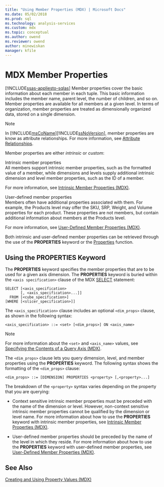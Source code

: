 ```yaml
---
title: "Using Member Properties (MDX) | Microsoft Docs"
ms.date: 05/02/2018
ms.prod: sql
ms.technology: analysis-services
ms.custom: mdx
ms.topic: conceptual
ms.author: owend
ms.reviewer: owend
author: minewiskan
manager: kfile
---
```

# MDX Member Properties
[!INCLUDE[ssas-appliesto-sqlas](../../../includes/ssas-appliesto-sqlas.md)]
  Member properties cover the basic information about each member in each tuple. This basic information includes the member name, parent level, the number of children, and so on. Member properties are available for all members at a given level. In terms of organization, member properties are treated as dimensionally organized data, stored on a single dimension.  
  
> [!NOTE]
>  In [!INCLUDE[msCoName](../../../includes/msconame-md.md)][!INCLUDE[ssNoVersion](../../../includes/ssnoversion-md.md)], member properties are know as attribute relationships. For more information, see [Attribute Relationships](../../../analysis-services/multidimensional-models-olap-logical-dimension-objects/attribute-relationships.md).  
  
 Member properties are either *intrinsic* or *custom*:  
  
 Intrinsic member properties  
 All members support intrinsic member properties, such as the formatted value of a member, while dimensions and levels supply additional intrinsic dimension and level member properties, such as the ID of a member.  
  
 For more information, see [Intrinsic Member Properties &#40;MDX&#41;](../../../analysis-services/multidimensional-models/mdx/mdx-member-properties-intrinsic-member-properties.md).  
  
 User-defined member properties  
 Members often have additional properties associated with them. For example, the Products level may offer the SKU, SRP, Weight, and Volume properties for each product. These properties are not members, but contain additional information about members at the Products level.  
  
 For more information, see [User-Defined Member Properties &#40;MDX&#41;](../../../analysis-services/multidimensional-models/mdx/mdx-member-properties-user-defined-member-properties.md).  
  
 Both intrinsic and user-defined member properties can be retrieved through the use of the **PROPERTIES** keyword or the [Properties](../../../mdx/properties-mdx.md) function.  
  
## Using the PROPERTIES Keyword  
 The **PROPERTIES** keyword specifies the member properties that are to be used for a given axis dimension. The **PROPERTIES** keyword is buried within the `<axis specification>` clause of the MDX [SELECT](../../../mdx/mdx-data-manipulation-select.md) statement:  
  
```  
SELECT [<axis_specification>  
       [, <axis_specification>...]]  
  FROM [<cube_specification>]  
[WHERE [<slicer_specification>]]  
```  
  
 The `<axis_specification>` clause includes an optional `<dim_props>` clause, as shown in the following syntax:  
  
```  
<axis_specification> ::= <set> [<dim_props>] ON <axis_name>  
```  
  
> [!NOTE]  
>  For more information about the `<set>` and `<axis_name>` values, see [Specifying the Contents of a Query Axis &#40;MDX&#41;](../../../analysis-services/multidimensional-models/mdx/mdx-query-and-slicer-axes-specify-the-contents-of-a-query-axis.md).  
  
 The `<dim_props>` clause lets you query dimension, level, and member properties using the **PROPERTIES** keyword. The following syntax shows the formatting of the `<dim_props>` clause:  
  
```  
<dim_props> ::= [DIMENSION] PROPERTIES <property> [,<property>...]  
```  
  
 The breakdown of the `<property>` syntax varies depending on the property that you are querying:  
  
-   Context sensitive intrinsic member properties must be preceded with the name of the dimension or level. However, non-context sensitive intrinsic member properties cannot be qualified by the dimension or level name. For more information about how to use the **PROPERTIES** keyword with intrinsic member properties, see [Intrinsic Member Properties &#40;MDX&#41;](../../../analysis-services/multidimensional-models/mdx/mdx-member-properties-intrinsic-member-properties.md).  
  
-   User-defined member properties should be preceded by the name of the level in which they reside. For more information about how to use the **PROPERTIES** keyword with user-defined member properties, see [User-Defined Member Properties &#40;MDX&#41;](../../../analysis-services/multidimensional-models/mdx/mdx-member-properties-user-defined-member-properties.md).  
  
## See Also  
 [Creating and Using Property Values &#40;MDX&#41;](http://msdn.microsoft.com/library/0cafb269-03c8-4183-b6e9-220f071e4ef2)  
  
  

